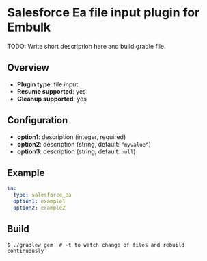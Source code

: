# Salesforce Ea file input plugin for Embulk

TODO: Write short description here and build.gradle file.

## Overview

* **Plugin type**: file input
* **Resume supported**: yes
* **Cleanup supported**: yes

## Configuration

- **option1**: description (integer, required)
- **option2**: description (string, default: `"myvalue"`)
- **option3**: description (string, default: `null`)

## Example

```yaml
in:
  type: salesforce_ea
  option1: example1
  option2: example2
```


## Build

```
$ ./gradlew gem  # -t to watch change of files and rebuild continuously
```
